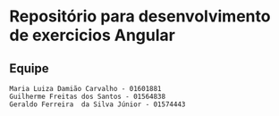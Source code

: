 # Repositório para desenvolvimento de exercicios Angular

## Equipe
    Maria Luiza Damião Carvalho - 01601881
    Guilherme Freitas dos Santos - 01564838
    Geraldo Ferreira  da Silva Júnior - 01574443